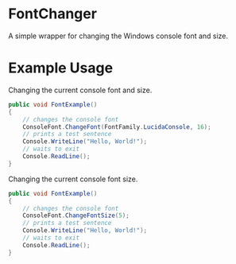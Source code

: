 # FontChanger
A simple wrapper for changing the Windows console font and size.

# Example Usage
Changing the current console font and size.
```C#
public void FontExample()
{
    // changes the console font
    ConsoleFont.ChangeFont(FontFamily.LucidaConsole, 16);
    // prints a test sentence
    Console.WriteLine("Hello, World!");
    // waits to exit
    Console.ReadLine();
}
```
Changing the current console font size.
```C#
public void FontExample()
{
    // changes the console font
    ConsoleFont.ChangeFontSize(5);
    // prints a test sentence
    Console.WriteLine("Hello, World!");
    // waits to exit
    Console.ReadLine();
}
```
